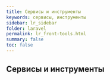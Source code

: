 ```yaml
---
title: Сервисы и инструменты
keywords: cервисы, инструменты
sidebar: lr_sidebar
folder: laravel
permalink: lr_front-tools.html
summary: false
toc: false
---
```


## Сервисы и инструменты
